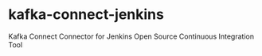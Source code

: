 # kafka-connect-jenkins
Kafka Connect Connector for Jenkins Open Source Continuous Integration Tool

